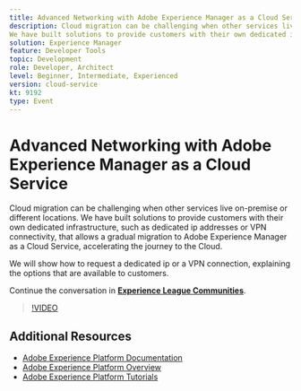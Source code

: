 ```yaml
---
title: Advanced Networking with Adobe Experience Manager as a Cloud Service
description: Cloud migration can be challenging when other services live on-premise or different locations.
We have built solutions to provide customers with their own dedicated infrastructure, such as dedicated ip addresses or VPN connectivity, that allows a gradual migration to Adobe Experience Manager as a Cloud Service, accelerating the journey to the Cloud.
solution: Experience Manager
feature: Developer Tools
topic: Development
role: Developer, Architect
level: Beginner, Intermediate, Experienced
version: cloud-service
kt: 9192
type: Event
---
```

# Advanced Networking with Adobe Experience Manager as a Cloud Service

Cloud migration can be challenging when other services live on-premise or different locations.
We have built solutions to provide customers with their own dedicated infrastructure, such as dedicated ip addresses or VPN connectivity, that allows a gradual migration to Adobe Experience Manager as a Cloud Service, accelerating the journey to the Cloud.

We will show how to request a dedicated ip or a VPN connection, explaining the options that are available to customers.

Continue the conversation in **[Experience League Communities](https://adobe.ly/3EUTdAo)**.

>[!VIDEO](https://video.tv.adobe.com/v/337898/?quality=12&learn=on&hidetitle=true)

## Additional Resources

- [Adobe Experience Platform Documentation](https://experienceleague.adobe.com/docs/experience-platform.html)
- [Adobe Experience Platform Overview](https://experienceleague.adobe.com/docs/experience-platform/landing/home.html)
- [Adobe Experience Platform Tutorials](https://experienceleague.adobe.com/docs/platform-learn/tutorials/overview.html?lang=en)

